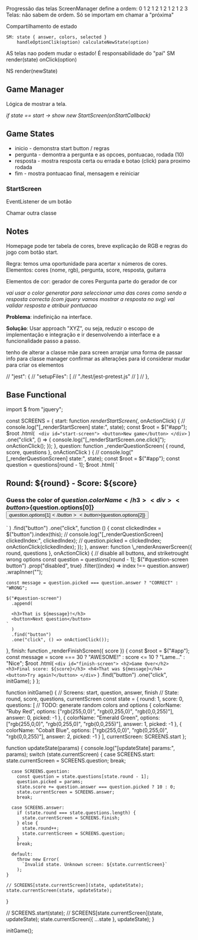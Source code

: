 Progressão das telas
ScreenManager define a ordem: 0 1 2 1 2 1 2 1 2 1 2 3
Telas: não sabem de ordem. Só se importam em chamar a "próxima"

Compartilhamento de estado

    SM: state { answer, colors, selected }
        handleOptionClik(option) calculateNewState(option)

AS telas nao podem mudar o estado! É responsabilidade do "pai" SM
render(state)
onClick(option)

NS
render(newState)

## Game Manager

Lógica de mostrar a tela.

_if state == start -> show new StartScreen(onStartCallback)_

## Game States

- inicio - demonstra start button / regras
- pergunta - demontra a pergunta e as opcoes, pontuacao, rodada (10)
- resposta - mostra resposta certa ou errada e botao (click) para proximo rodada
- fim - mostra pontuacao final, mensagem e reiniciar

### StartScreen

EventListener de um botão

Chamar outra classe

## Notes

Homepage pode ter tabela de cores, breve explicação de RGB e regras do jogo com botão start.

Regra: temos uma oportunidade para acertar x números de cores.
Elementos: cores (nome, rgb), pergunta, score, resposta, guitarra

Elementos de cor: gerador de cores
Pergunta parte do gerador de cor

_vai usar o color generator para seleccionar uma das cores como sendo a resposta correcta
(com jquery vamos mostrar a resposta no svg)
vai validar resposta e atribuir pontuacao_

**Problema**: indefinição na interface.

**Solução**: Usar approach "XYZ", ou seja, reduzir o escopo de implementação e integração e ir desenvolvendo a interface e a funcionalidade passo a passo.

tenho de alterar a classe mãe para screen
arranjar uma forma de passar info para classe manager
confirmar as alterações para id
considerar mudar para criar os elementos

// "jest": {
// "setupFiles": [
// "./test/jest-pretest.js"
// ]
// },

## Base Functional

import $ from "jquery";

const SCREENS = {
start: function _renderStartScreen(_, onActionClick) {
// console.log("[_renderStartScreen] state:", state);
const $root = $("#app");
    $root
      .html(
        `
      <div id="start-screen">
        <button>New game</button>
      </div>`
      )
      .one("click", () => {
        console.log("[_renderStartScreen.one.click]");
        onActionClick();
      });
  },
  question: function _renderQuestionScreen(
    { round, score, questions },
    onActionClick
  ) {
    // console.log("[_renderQuestionScreen] state:", state);
    const $root = $("#app");
    const question = questions[round - 1];
    $root
      .html(
        `
    <div id="question-screen">
      <h2>Round: ${round} - Score: ${score}</h2>
      <h3>Guess the color of ${question.colorName}</h3>
      <div>
        <button>${question.options[0]}</button>
<button>${question.options[1]}</button>
        <button>${question.options[2]}</button>

</div>
</div>`
)
.find("button")
.one("click", function () {
const clickedIndex = $("button").index(this);
// console.log("[_renderQuestionScreen] clickedIndex:", clickedIndex);
// question.picked = clickedIndex;
onActionClick(clickedIndex);
});
},
answer: function \_renderAnswerScreen({ round, questions }, onActionClick) {
// disable all buttons, and striketrought wrong options
const question = questions[round - 1];
$("#question-screen button")
.prop("disabled", true)
.filter((index) => index !== question.answer)
.wrapInner("<s></s>");

    const message = question.picked === question.answer ? "CORRECT" : "WRONG";

    $("#question-screen")
      .append(
        `
      <h3>That is ${message}!</h3>
      <button>Next question</button>
    `
      )
      .find("button")
      .one("click", () => onActionClick());

},
finish: function \_renderFinishScreen({ score }) {
const $root = $("#app");
const message =
score === 30 ? "AWESOME!" : score <= 10 ? "Lame..." : "Nice";
$root
.html(
`<div id="finish-screen"> <h2>Game Over</h2> <h3>Final score: ${score}</h3> <h4>That was ${message}</h4> <button>Try again?</button> </div>`
)
.find("button")
.one("click", initGame);
}
};

function initGame() {
// Screens: start, question, answer, finish
// State: round, score, questions, currentScreen
const state = {
round: 1,
score: 0,
questions: [
// TODO: generate random colors and options
{
colorName: "Ruby Red",
options: ["rgb(255,0,0)", "rgb(0,255,0)", "rgb(0,0,255)"],
answer: 0,
picked: -1
},
{
colorName: "Emerald Green",
options: ["rgb(255,0,0)", "rgb(0,255,0)", "rgb(0,0,255)"],
answer: 1,
picked: -1
},
{
colorName: "Cobalt Blue",
options: ["rgb(255,0,0)", "rgb(0,255,0)", "rgb(0,0,255)"],
answer: 2,
picked: -1
}
],
currentScreen: SCREENS.start
};

function updateState(params) {
console.log("[updateState] params:", params);
switch (state.currentScreen) {
case SCREENS.start:
state.currentScreen = SCREENS.question;
break;

      case SCREENS.question:
        const question = state.questions[state.round - 1];
        question.picked = params;
        state.score += question.answer === question.picked ? 10 : 0;
        state.currentScreen = SCREENS.answer;
        break;

      case SCREENS.answer:
        if (state.round === state.questions.length) {
          state.currentScreen = SCREENS.finish;
        } else {
          state.round++;
          state.currentScreen = SCREENS.question;
        }
        break;

      default:
        throw new Error(
          `Invalid state. Unknown screen: ${state.currentScreen}`
        );
    }

    // SCREENS[state.currentScreen](state, updateState);
    state.currentScreen(state, updateState);

}

// SCREENS.start(state);
// SCREENS[state.currentScreen](state, updateState);
state.currentScreen({ ...state }, updateState);
}

initGame();
